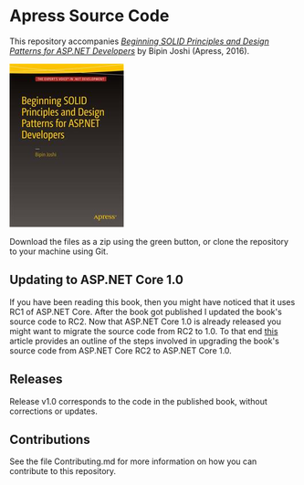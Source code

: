 # Apress Source Code

This repository accompanies [*Beginning SOLID Principles and Design Patterns for ASP.NET  Developers*](http://www.apress.com/9781484218471) by Bipin Joshi (Apress, 2016).

![Cover image](9781484218471.jpg)

Download the files as a zip using the green button, or clone the repository to your machine using Git.

## Updating to ASP.NET Core 1.0

If you have been reading this book, then you might have noticed that it uses RC1 of ASP.NET Core. After the book got published I updated the book's source code to RC2. Now that ASP.NET Core 1.0 is already released you might want to migrate the source code from RC2 to 1.0. To that end [this](http://www.binaryintellect.net/articles/458757c8-6a7a-4a3b-8ab2-e630f6d58585.aspx) article provides an outline of the steps involved in upgrading the book's source code from ASP.NET Core RC2 to ASP.NET Core 1.0.

## Releases

Release v1.0 corresponds to the code in the published book, without corrections or updates.

## Contributions

See the file Contributing.md for more information on how you can contribute to this repository.
